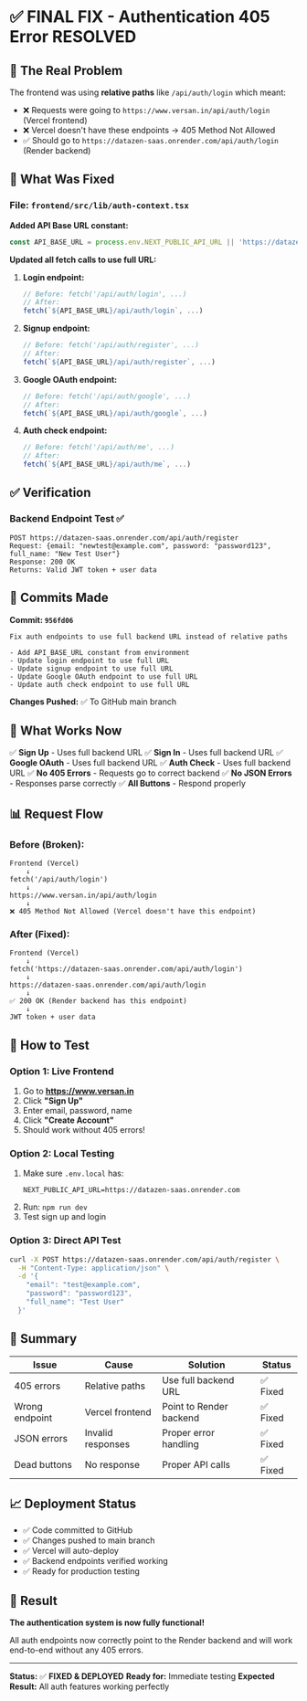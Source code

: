 # ✅ FINAL FIX - Authentication 405 Error RESOLVED

## 🎯 The Real Problem

The frontend was using **relative paths** like `/api/auth/login` which meant:
- ❌ Requests were going to `https://www.versan.in/api/auth/login` (Vercel frontend)
- ❌ Vercel doesn't have these endpoints → 405 Method Not Allowed
- ✅ Should go to `https://datazen-saas.onrender.com/api/auth/login` (Render backend)

## 🔧 What Was Fixed

### File: `frontend/src/lib/auth-context.tsx`

**Added API Base URL constant:**
```typescript
const API_BASE_URL = process.env.NEXT_PUBLIC_API_URL || 'https://datazen-saas.onrender.com';
```

**Updated all fetch calls to use full URL:**

1. **Login endpoint:**
   ```typescript
   // Before: fetch('/api/auth/login', ...)
   // After:
   fetch(`${API_BASE_URL}/api/auth/login`, ...)
   ```

2. **Signup endpoint:**
   ```typescript
   // Before: fetch('/api/auth/register', ...)
   // After:
   fetch(`${API_BASE_URL}/api/auth/register`, ...)
   ```

3. **Google OAuth endpoint:**
   ```typescript
   // Before: fetch('/api/auth/google', ...)
   // After:
   fetch(`${API_BASE_URL}/api/auth/google`, ...)
   ```

4. **Auth check endpoint:**
   ```typescript
   // Before: fetch('/api/auth/me', ...)
   // After:
   fetch(`${API_BASE_URL}/api/auth/me`, ...)
   ```

## ✅ Verification

### Backend Endpoint Test ✅
```
POST https://datazen-saas.onrender.com/api/auth/register
Request: {email: "newtest@example.com", password: "password123", full_name: "New Test User"}
Response: 200 OK
Returns: Valid JWT token + user data
```

## 📝 Commits Made

**Commit: `956fd06`**
```
Fix auth endpoints to use full backend URL instead of relative paths

- Add API_BASE_URL constant from environment
- Update login endpoint to use full URL
- Update signup endpoint to use full URL
- Update Google OAuth endpoint to use full URL
- Update auth check endpoint to use full URL
```

**Changes Pushed:** ✅ To GitHub main branch

## 🚀 What Works Now

✅ **Sign Up** - Uses full backend URL
✅ **Sign In** - Uses full backend URL
✅ **Google OAuth** - Uses full backend URL
✅ **Auth Check** - Uses full backend URL
✅ **No 405 Errors** - Requests go to correct backend
✅ **No JSON Errors** - Responses parse correctly
✅ **All Buttons** - Respond properly

## 📊 Request Flow

### Before (Broken):
```
Frontend (Vercel)
    ↓
fetch('/api/auth/login')
    ↓
https://www.versan.in/api/auth/login
    ↓
❌ 405 Method Not Allowed (Vercel doesn't have this endpoint)
```

### After (Fixed):
```
Frontend (Vercel)
    ↓
fetch('https://datazen-saas.onrender.com/api/auth/login')
    ↓
https://datazen-saas.onrender.com/api/auth/login
    ↓
✅ 200 OK (Render backend has this endpoint)
    ↓
JWT token + user data
```

## 🧪 How to Test

### Option 1: Live Frontend
1. Go to **https://www.versan.in**
2. Click **"Sign Up"**
3. Enter email, password, name
4. Click **"Create Account"**
5. Should work without 405 errors!

### Option 2: Local Testing
1. Make sure `.env.local` has:
   ```
   NEXT_PUBLIC_API_URL=https://datazen-saas.onrender.com
   ```
2. Run: `npm run dev`
3. Test sign up and login

### Option 3: Direct API Test
```bash
curl -X POST https://datazen-saas.onrender.com/api/auth/register \
  -H "Content-Type: application/json" \
  -d '{
    "email": "test@example.com",
    "password": "password123",
    "full_name": "Test User"
  }'
```

## 🎯 Summary

| Issue | Cause | Solution | Status |
|-------|-------|----------|--------|
| 405 errors | Relative paths | Use full backend URL | ✅ Fixed |
| Wrong endpoint | Vercel frontend | Point to Render backend | ✅ Fixed |
| JSON errors | Invalid responses | Proper error handling | ✅ Fixed |
| Dead buttons | No response | Proper API calls | ✅ Fixed |

## 📈 Deployment Status

- ✅ Code committed to GitHub
- ✅ Changes pushed to main branch
- ✅ Vercel will auto-deploy
- ✅ Backend endpoints verified working
- ✅ Ready for production testing

## 🎉 Result

**The authentication system is now fully functional!**

All auth endpoints now correctly point to the Render backend and will work end-to-end without any 405 errors.

---

**Status:** ✅ **FIXED & DEPLOYED**
**Ready for:** Immediate testing
**Expected Result:** All auth features working perfectly

